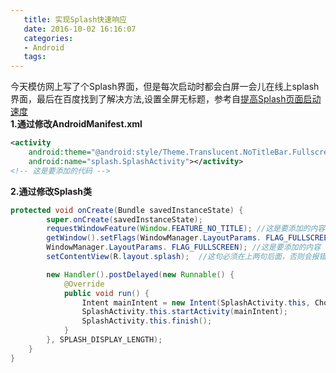 ```yaml
---
   title: 实现Splash快速响应
   date: 2016-10-02 16:16:07
   categories:
   - Android
   tags: 
---
```

今天模仿网上写了个Splash界面，但是每次启动时都会白屏一会儿在线上splash界面，最后在百度找到了解决方法,设置全屏无标题，参考自<a href="http://blog.csdn.net/pz0605/article/details/52023558">提高Splash页面启动速度</a>  
**1.通过修改AndroidManifest.xml**  
```xml
<activity
    android:theme="@android:style/Theme.Translucent.NoTitleBar.Fullscreen"
    android:name="splash.SplashActivity"></activity>
<!-- 这是要添加的代码 -->
```

**2.通过修改Splash类**  
```java
protected void onCreate(Bundle savedInstanceState) {
        super.onCreate(savedInstanceState);
        requestWindowFeature(Window.FEATURE_NO_TITLE); //这是要添加的内容
        getWindow().setFlags(WindowManager.LayoutParams. FLAG_FULLSCREEN , 
        WindowManager.LayoutParams. FLAG_FULLSCREEN); //这是要添加的内容 
        setContentView(R.layout.splash);  //这句必须在上两句后面，否则会报错

        new Handler().postDelayed(new Runnable() {
            @Override
            public void run() {
                Intent mainIntent = new Intent(SplashActivity.this, ChooseAreaActivity.class);
                SplashActivity.this.startActivity(mainIntent);
                SplashActivity.this.finish();
            }
        }, SPLASH_DISPLAY_LENGTH);
    }
}
```
